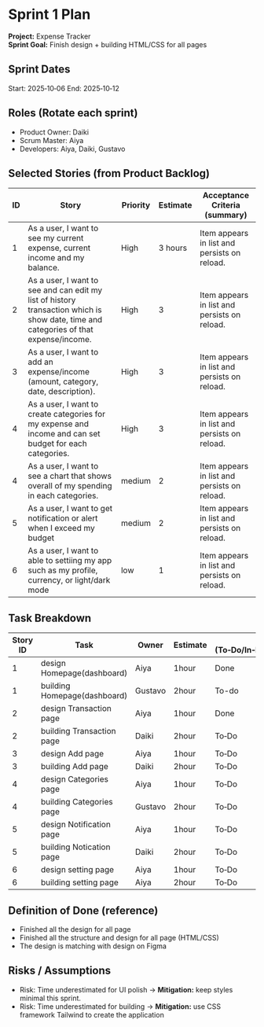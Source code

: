 # Sprint 1 Plan

**Project:** Expense Tracker  
**Sprint Goal:** Finish design + building HTML/CSS for all pages

## Sprint Dates
Start: 2025‑10‑06
End: 2025‑10‑12

## Roles (Rotate each sprint)
- Product Owner: Daiki
- Scrum Master: Aiya
- Developers: Aiya, Daiki, Gustavo

## Selected Stories (from Product Backlog)
| ID | Story | Priority | Estimate | Acceptance Criteria (summary) |
|---|---|---|---|---|
| 1 | As a user, I want to see my current expense, current income and my balance. | High | 3 hours | Item appears in list and persists on reload. |
| 2 | As a user, I want to see and can edit my list of history transaction which is show date, time and categories of that expense/income. | High | 3 | Item appears in list and persists on reload. |
| 3 | As a user, I want to add an expense/income (amount, category, date, description). | High | 3 | Item appears in list and persists on reload. |
| 4 | As a user, I want to create categories for my expense and income and can set budget for each categories. | High | 3 | Item appears in list and persists on reload. |
| 4 | As a user, I want to see a chart that shows overall of my spending in each categories. | medium | 2 | Item appears in list and persists on reload. |
| 5 | As a user, I want to get notification or alert when I exceed my budget | medium | 2 | Item appears in list and persists on reload. |
| 6 | As a user, I want to able to settiing my app such as my profile, currency, or light/dark mode | low | 1 | Item appears in list and persists on reload. |

## Task Breakdown
| Story ID | Task | Owner | Estimate | Status (To‑Do/In‑Progress/Review/Done) |
|---|---|---|---|---|
| 1 | design Homepage(dashboard) | Aiya | 1hour| Done |
| 1 | building Homepage(dashboard) | Gustavo | 2hour | To-do |
| 2 | design Transaction page | Aiya | 1hour| Done |
| 2 | building Transaction page | Daiki | 2hour| To‑Do |
| 3 | design Add page | Aiya | 1hour| To‑Do |
| 3 | building Add page | Daiki | 2hour| To‑Do |
| 4 | design Categories page | Aiya | 1hour| To‑Do |
| 4 | building Categories page | Gustavo | 2hour| To‑Do |
| 5 | design Notification page | Aiya | 1hour| To‑Do |
| 5 | building Notication page | Daiki | 2hour| To‑Do |
| 6 | design setting page | Aiya | 1hour| To‑Do |
| 6 | building setting page | Aiya | 2hour| To‑Do |

## Definition of Done (reference)
- Finished all the design for all page
- Finished all the structure and design for all page (HTML/CSS)
- The design is matching with design on Figma

## Risks / Assumptions
- Risk: Time underestimated for UI polish → **Mitigation:** keep styles minimal this sprint.
- Risk: Time underestimated for building → **Mitigation:** use CSS framework Tailwind to create the application


